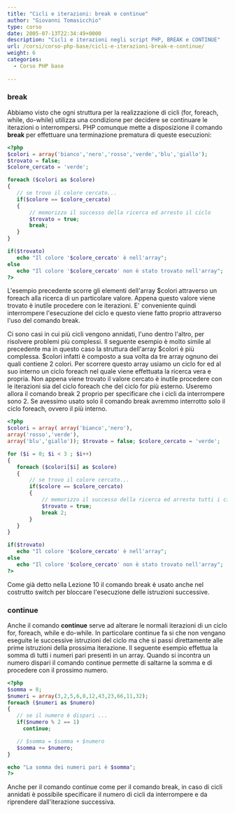 ```yaml
---
title: "Cicli e iterazioni: break e continue"
author: "Giovanni Tomasicchio"
type: corso
date: 2005-07-13T22:34:49+0000
description: "Cicli e iterazioni negli script PHP, BREAK e CONTINUE"
url: /corsi/corso-php-base/cicli-e-iterazioni-break-e-continue/
weight: 6
categories:
  - Corso PHP base
  
---
```

### break

Abbiamo visto che ogni struttura per la realizzazione di cicli (for, foreach, while, do-while) utilizza una condizione per decidere se continuare le iterazioni o interrompersi. PHP comunque mette a disposizione il comando **break** per effettuare una terminazione prematura di queste esecuzioni:

 ```php
<?php
$colori = array('bianco','nero','rosso','verde','blu','giallo');
$trovato = false;
$colore_cercato = 'verde';

foreach ($colori as $colore)
{
    // se trovo il colore cercato...
    if($colore == $colore_cercato)
    {
        // memorizzo il successo della ricerca ed arresto il ciclo
        $trovato = true;
        break;
    }
}

if($trovato)
    echo "Il colore '$colore_cercato' è nell'array";
else
    echo "Il colore '$colore_cercato' non è stato trovato nell'array";
?>
```

L'esempio precedente scorre gli elementi dell'array $colori attraverso un foreach alla ricerca di un particolare valore. Appena questo valore viene trovato è inutile procedere con le iterazioni. E' conveniente quindi interrompere l'esecuzione del ciclo e questo viene fatto proprio attraverso l'uso del comando break.

Ci sono casi in cui più cicli vengono annidati, l'uno dentro l'altro, per risolvere problemi più complessi. Il seguente esempio è molto simile al precedente ma in questo caso la struttura dell'array $colori è più complessa. $colori infatti è composto a sua volta da tre array ognuno dei quali contiene 2 colori. Per scorrere questo array usiamo un ciclo for ed al suo interno un ciclo foreach nel quale viene effettuata la ricerca vera e propria. Non appena viene trovato il valore cercato è inutile procedere con le iterazioni sia del ciclo foreach che del ciclo for più esterno. Useremo allora il comando break 2 proprio per specificare che i cicli da interrompere sono 2. Se avessimo usato solo il comando break avremmo interrotto solo il ciclo foreach, ovvero il più interno.

 ```php
<?php
$colori = array( array('bianco','nero'),
array('rosso','verde'),
array('blu','giallo')); $trovato = false; $colore_cercato = 'verde';

for ($i = 0; $i < 3 ; $i++)
{
    foreach ($colori[$i] as $colore)
    {
        // se trovo il colore cercato...
        if($colore == $colore_cercato)
        {
            // memorizzo il successo della ricerca ed arresto tutti i cicli
            $trovato = true;
            break 2;
        }
    }
}

if($trovato)
    echo "Il colore '$colore_cercato' è nell'array";
else
    echo "Il colore '$colore_cercato' non è stato trovato nell'array";
?>
```

Come già detto nella Lezione 10 il comando break è usato anche nel costrutto switch per bloccare l'esecuzione delle istruzioni successive.

### continue

Anche il comando **continue** serve ad alterare le normali iterazioni di un ciclo for, foreach, while e do-while. In particolare continue fa si che non vengano eseguite le successive istruzioni del ciclo ma che si passi direttamente alle prime istruzioni della prossima iterazione. Il seguente esempio effettua la somma di tutti i numeri pari presenti in un array. Quando si incontra un numero dispari il comando continue permette di saltarne la somma e di procedere con il prossimo numero.

 ```php
<?php
$somma = 0;
$numeri = array(3,2,5,6,8,12,43,23,66,11,32);
foreach ($numeri as $numero)
{
    // se il numero è dispari ...
    if($numero % 2 == 1)
      continue;

    // $somma = $somma + $numero
    $somma += $numero;
}

echo "La somma dei numeri pari è $somma";
?> 
```

Anche per il comando continue come per il comando break, in caso di cicli annidati è possibile specificare il numero di cicli da interrompere e da riprendere dall'iterazione successiva.